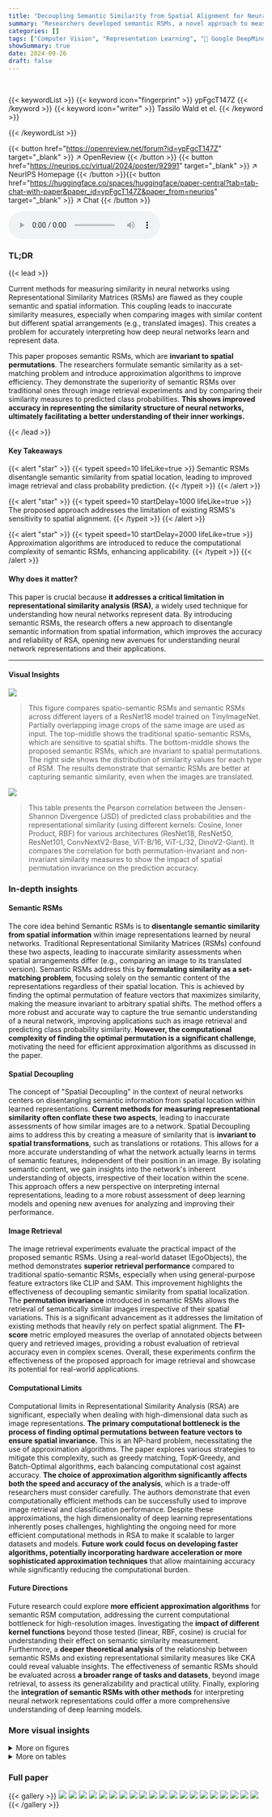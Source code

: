 ```yaml
---
title: "Decoupling Semantic Similarity from Spatial Alignment for Neural Networks."
summary: "Researchers developed semantic RSMs, a novel approach to measure semantic similarity in neural networks, improving image retrieval and aligning network representations with predicted class probabiliti..."
categories: []
tags: ["Computer Vision", "Representation Learning", "🏢 Google DeepMind",]
showSummary: true
date: 2024-09-26
draft: false
---
```


<br>

{{< keywordList >}}
{{< keyword icon="fingerprint" >}} ypFgcT147Z {{< /keyword >}}
{{< keyword icon="writer" >}} Tassilo Wald et el. {{< /keyword >}}
 
{{< /keywordList >}}

{{< button href="https://openreview.net/forum?id=ypFgcT147Z" target="_blank" >}}
↗ OpenReview
{{< /button >}}
{{< button href="https://neurips.cc/virtual/2024/poster/92991" target="_blank" >}}
↗ NeurIPS Homepage
{{< /button >}}{{< button href="https://huggingface.co/spaces/huggingface/paper-central?tab=tab-chat-with-paper&paper_id=ypFgcT147Z&paper_from=neurips" target="_blank" >}}
↗ Chat
{{< /button >}}



<audio controls>
    <source src="https://ai-paper-reviewer.com/ypFgcT147Z/podcast.wav" type="audio/wav">
    Your browser does not support the audio element.
</audio>


### TL;DR


{{< lead >}}

Current methods for measuring similarity in neural networks using Representational Similarity Matrices (RSMs) are flawed as they couple semantic and spatial information. This coupling leads to inaccurate similarity measures, especially when comparing images with similar content but different spatial arrangements (e.g., translated images). This creates a problem for accurately interpreting how deep neural networks learn and represent data.

This paper proposes semantic RSMs, which are **invariant to spatial permutations**. The researchers formulate semantic similarity as a set-matching problem and introduce approximation algorithms to improve efficiency.  They demonstrate the superiority of semantic RSMs over traditional ones through image retrieval experiments and by comparing their similarity measures to predicted class probabilities. **This shows improved accuracy in representing the similarity structure of neural networks, ultimately facilitating a better understanding of their inner workings.**

{{< /lead >}}


#### Key Takeaways

{{< alert "star" >}}
{{< typeit speed=10 lifeLike=true >}} Semantic RSMs disentangle semantic similarity from spatial location, leading to improved image retrieval and class probability prediction. {{< /typeit >}}
{{< /alert >}}

{{< alert "star" >}}
{{< typeit speed=10 startDelay=1000 lifeLike=true >}} The proposed approach addresses the limitation of existing RSMS's sensitivity to spatial alignment. {{< /typeit >}}
{{< /alert >}}

{{< alert "star" >}}
{{< typeit speed=10 startDelay=2000 lifeLike=true >}} Approximation algorithms are introduced to reduce the computational complexity of semantic RSMs, enhancing applicability. {{< /typeit >}}
{{< /alert >}}

#### Why does it matter?
This paper is crucial because **it addresses a critical limitation in representational similarity analysis (RSA)**, a widely used technique for understanding how neural networks represent data. By introducing semantic RSMs, the research offers a new approach to disentangle semantic information from spatial information, which improves the accuracy and reliability of RSA, opening new avenues for understanding neural network representations and their applications.

------
#### Visual Insights



![](https://ai-paper-reviewer.com/ypFgcT147Z/figures_4_1.jpg)

> This figure compares spatio-semantic RSMs and semantic RSMs across different layers of a ResNet18 model trained on TinyImageNet.  Partially overlapping image crops of the same image are used as input.  The top-middle shows the traditional spatio-semantic RSMs, which are sensitive to spatial shifts. The bottom-middle shows the proposed semantic RSMs, which are invariant to spatial permutations. The right side shows the distribution of similarity values for each type of RSM.  The results demonstrate that semantic RSMs are better at capturing semantic similarity, even when the images are translated.





![](https://ai-paper-reviewer.com/ypFgcT147Z/tables_2_1.jpg)

> This table presents the Pearson correlation between the Jensen-Shannon Divergence (JSD) of predicted class probabilities and the representational similarity (using different kernels: Cosine, Inner Product, RBF) for various architectures (ResNet18, ResNet50, ResNet101, ConvNextV2-Base, ViT-B/16, ViT-L/32, DinoV2-Giant).  It compares the correlation for both permutation-invariant and non-invariant similarity measures to show the impact of spatial permutation invariance on the prediction accuracy.





### In-depth insights


#### Semantic RSMs
The core idea behind Semantic RSMs is to **disentangle semantic similarity from spatial information** within image representations learned by neural networks.  Traditional Representational Similarity Matrices (RSMs) confound these two aspects, leading to inaccurate similarity assessments when spatial arrangements differ (e.g., comparing an image to its translated version).  Semantic RSMs address this by **formulating similarity as a set-matching problem**, focusing solely on the semantic content of the representations regardless of their spatial location. This is achieved by finding the optimal permutation of feature vectors that maximizes similarity, making the measure invariant to arbitrary spatial shifts.  The method offers a more robust and accurate way to capture the true semantic understanding of a neural network, improving applications such as image retrieval and predicting class probability similarity.  **However, the computational complexity of finding the optimal permutation is a significant challenge**, motivating the need for efficient approximation algorithms as discussed in the paper.

#### Spatial Decoupling
The concept of "Spatial Decoupling" in the context of neural networks centers on disentangling semantic information from spatial location within learned representations.  **Current methods for measuring representational similarity often conflate these two aspects**, leading to inaccurate assessments of how similar images are to a network.  Spatial Decoupling aims to address this by creating a measure of similarity that is **invariant to spatial transformations**, such as translations or rotations. This allows for a more accurate understanding of what the network actually learns in terms of semantic features, independent of their position in an image. By isolating semantic content, we gain insights into the network's inherent understanding of objects, irrespective of their location within the scene. This approach offers a new perspective on interpreting internal representations, leading to a more robust assessment of deep learning models and opening new avenues for analyzing and improving their performance.

#### Image Retrieval
The image retrieval experiments evaluate the practical impact of the proposed semantic RSMs.  Using a real-world dataset (EgoObjects), the method demonstrates **superior retrieval performance** compared to traditional spatio-semantic RSMs, especially when using general-purpose feature extractors like CLIP and SAM. This improvement highlights the effectiveness of decoupling semantic similarity from spatial localization. The **permutation invariance** introduced in semantic RSMs allows the retrieval of semantically similar images irrespective of their spatial variations.  This is a significant advancement as it addresses the limitation of existing methods that heavily rely on perfect spatial alignment.  The **F1-score** metric employed measures the overlap of annotated objects between query and retrieved images, providing a robust evaluation of retrieval accuracy even in complex scenes.  Overall, these experiments confirm the effectiveness of the proposed approach for image retrieval and showcase its potential for real-world applications.

#### Computational Limits
Computational limits in Representational Similarity Analysis (RSA) are significant, especially when dealing with high-dimensional data such as image representations.  **The primary computational bottleneck is the process of finding optimal permutations between feature vectors to ensure spatial invariance.**  This is an NP-hard problem, necessitating the use of approximation algorithms. The paper explores various strategies to mitigate this complexity, such as greedy matching, TopK-Greedy, and Batch-Optimal algorithms, each balancing computational cost against accuracy.  **The choice of approximation algorithm significantly affects both the speed and accuracy of the analysis**, which is a trade-off researchers must consider carefully.  The authors demonstrate that even computationally efficient methods can be successfully used to improve image retrieval and classification performance.  Despite these approximations, the high dimensionality of deep learning representations inherently poses challenges, highlighting the ongoing need for more efficient computational methods in RSA to make it scalable to larger datasets and models.  **Future work could focus on developing faster algorithms, potentially incorporating hardware acceleration or more sophisticated approximation techniques** that allow maintaining accuracy while significantly reducing the computational burden.

#### Future Directions
Future research could explore **more efficient approximation algorithms** for semantic RSM computation, addressing the current computational bottleneck for high-resolution images.  Investigating the **impact of different kernel functions** beyond those tested (linear, RBF, cosine) is crucial for understanding their effect on semantic similarity measurement.  Furthermore, a **deeper theoretical analysis** of the relationship between semantic RSMs and existing representational similarity measures like CKA could reveal valuable insights.  The effectiveness of semantic RSMs should be evaluated across **a broader range of tasks and datasets**, beyond image retrieval, to assess its generalizability and practical utility. Finally, exploring the **integration of semantic RSMs with other methods** for interpreting neural network representations could offer a more comprehensive understanding of deep learning models.


### More visual insights

<details>
<summary>More on figures
</summary>


![](https://ai-paper-reviewer.com/ypFgcT147Z/figures_5_1.jpg)

> This figure shows the retrieval F1@1 scores for different architectures (Dinov2-Giant, CLIP, BiT-50, CLIPSeg, SAM) and similarity metrics (cosine kernel, permutation-invariant cosine kernel, linear kernel, permutation-invariant linear kernel, RBF kernel, permutation-invariant RBF kernel).  The results demonstrate that incorporating permutation invariance improves retrieval performance across all architectures and metrics, highlighting the benefit of decoupling semantic similarity from spatial alignment.


![](https://ai-paper-reviewer.com/ypFgcT147Z/figures_6_1.jpg)

> This figure shows the top 3 most similar images retrieved using both cosine similarity and permutation-invariant cosine similarity for two example query images.  The results demonstrate that permutation-invariant similarity better captures the semantic similarity between scenes, even when their spatial layouts differ significantly.  This highlights the effectiveness of the proposed semantic RSM approach in overcoming the limitations of traditional spatio-semantic RSMs, which are highly sensitive to spatial alignment.


![](https://ai-paper-reviewer.com/ypFgcT147Z/figures_8_1.jpg)

> This figure shows the performance of three approximate algorithms for finding optimal permutations compared to the optimal Hungarian algorithm.  The algorithms are evaluated based on the ratio of their achieved similarity to the similarity achieved by the optimal algorithm.  The results demonstrate that the Batch-Optimal approximation provides a good balance between accuracy and computational efficiency, especially for layers with larger spatial dimensions.  This highlights that reasonably accurate approximate algorithms can be used to reduce computation time significantly without severely impacting accuracy.


![](https://ai-paper-reviewer.com/ypFgcT147Z/figures_8_2.jpg)

> This figure demonstrates that the relative similarity between samples is not uniform across all spatial locations.  Some pairs of samples show greater similarity despite having spatially misaligned semantic concepts, suggesting that semantic similarity is not solely determined by spatial alignment but other factors also contribute.


![](https://ai-paper-reviewer.com/ypFgcT147Z/figures_13_1.jpg)

> This figure compares spatio-semantic RSMs and semantic RSMs across different layers of a ResNet18 model trained on TinyImageNet.  It uses partially overlapping crops of the same image to highlight the difference. Spatio-semantic RSMs struggle to identify translated versions of the same image due to their dependence on spatial alignment, while semantic RSMs effectively detect the similarity, demonstrating their spatial invariance.


![](https://ai-paper-reviewer.com/ypFgcT147Z/figures_14_1.jpg)

> This figure compares the performance of spatio-semantic RSMs and semantic RSMs in capturing similarity between images, especially when spatial alignment is altered (e.g., through translation).  Using TinyImageNet, the authors generate image crops with varying degrees of overlap.  The results show that semantic RSMs (the authors' proposed method) are more robust to changes in spatial location and accurately capture semantic similarity even when images are translated, unlike the traditional spatio-semantic RSMs.


![](https://ai-paper-reviewer.com/ypFgcT147Z/figures_17_1.jpg)

> This figure compares spatio-semantic and semantic RSMs across different layers of a ResNet18 model trained on TinyImageNet.  It shows that semantic RSMs (proposed method) are more effective at capturing similarity between images, even when they are spatially shifted, unlike spatio-semantic RSMs.


![](https://ai-paper-reviewer.com/ypFgcT147Z/figures_18_1.jpg)

> This figure compares the performance of spatio-semantic RSMs and semantic RSMs (proposed in the paper) across different layers of a ResNet18 model trained on TinyImageNet.  Partially overlapping image crops are used as input.  The results show that semantic RSMs are superior at capturing semantic similarity, even when images are translated, unlike spatio-semantic RSMs which are sensitive to spatial alignment.


![](https://ai-paper-reviewer.com/ypFgcT147Z/figures_19_1.jpg)

> This figure compares spatio-semantic and semantic RSMs across different layers of a ResNet18 model trained on TinyImageNet.  Spatio-semantic RSMs show low similarity between translated versions of the same image because they couple semantic similarity with spatial alignment. In contrast, semantic RSMs are invariant to spatial permutation and successfully capture semantic similarity even when images are translated, demonstrated through enhanced off-diagonal values in the RSMs and distinct similarity value distributions.


![](https://ai-paper-reviewer.com/ypFgcT147Z/figures_20_1.jpg)

> This figure compares spatio-semantic RSMs and semantic RSMs across different layers of a ResNet18 model trained on TinyImageNet.  It shows that semantic RSMs, which are invariant to spatial permutations, are better at capturing semantic similarity between images, even when they are translated versions of each other, unlike the spatio-semantic RSMs.


![](https://ai-paper-reviewer.com/ypFgcT147Z/figures_21_1.jpg)

> This figure compares spatio-semantic and semantic RSMs across different layers of a ResNet18 model trained on TinyImageNet.  Spatio-semantic RSMs show low similarity between translated versions of the same image, while semantic RSMs show high similarity, highlighting their invariance to spatial shifts.


![](https://ai-paper-reviewer.com/ypFgcT147Z/figures_22_1.jpg)

> This figure illustrates the difference between traditional spatio-semantic RSMs and the proposed semantic RSMs. Spatio-semantic RSMs consider both semantic similarity and spatial alignment when comparing representations, leading to sensitivity to spatial shifts.  In contrast, semantic RSMs are invariant to spatial permutations, focusing solely on semantic similarity by finding the optimal permutation between representations.


![](https://ai-paper-reviewer.com/ypFgcT147Z/figures_23_1.jpg)

> This figure compares the performance of spatio-semantic RSMs and semantic RSMs in capturing similarity between images, especially when those images are translated versions of each other.  It uses TinyImageNet and a ResNet18 model. The results show that semantic RSMs, which are invariant to spatial permutations, are significantly better at capturing semantic similarity, even when spatial alignment is different.


![](https://ai-paper-reviewer.com/ypFgcT147Z/figures_29_1.jpg)

> This figure compares semantic and spatio-semantic RSMs for the same model using CKA. It shows that the dissimilarity between the two types of RSMs decreases as the spatial extent shrinks (moving from earlier to later layers).  The left and middle panels show a complete layer-by-layer comparison via CKA heatmaps, while the right panel focuses on the diagonal of the CKA heatmaps to highlight the trend of decreasing dissimilarity.


![](https://ai-paper-reviewer.com/ypFgcT147Z/figures_29_2.jpg)

> This figure compares semantic and spatio-semantic Representational Similarity Matrices (RSMs) for the same model using Centered Kernel Alignment (CKA).  It shows that the dissimilarity between the two types of RSMs decreases as the spatial extent of the representations shrinks (i.e., in later layers of a CNN).  The visualizations include heatmaps of the CKA values for all layers and line plots showing the diagonal of the CKA matrices, highlighting the trend of decreasing dissimilarity in later layers.


</details>




<details>
<summary>More on tables
</summary>


![](https://ai-paper-reviewer.com/ypFgcT147Z/tables_7_1.jpg)
> This table presents the Pearson correlation between the representational similarity (using different kernels: Cosine, Inner Product, RBF) and the Jensen-Shannon Divergence (JSD) of the predicted class probabilities for various architectures (ResNets, ConvNeXt, ViTs, DinoV2).  Both permutation invariant and non-invariant similarity measures are compared to show the impact of spatial permutation invariance on predicting class probability similarity.  Higher negative correlations indicate a stronger relationship, where similar representations lead to similar predicted probabilities.

![](https://ai-paper-reviewer.com/ypFgcT147Z/tables_16_1.jpg)
> This table presents the Pearson correlation between the representational similarity (using different kernels: cosine similarity, inner product, and RBF) and the Jensen-Shannon Divergence (JSD) of predicted class probabilities for various architectures (ResNet18, ResNet50, ResNet101, ConvNextV2-Base, ViT-B/16, ViT-L/32, and DinoV2-Giant).  It compares the performance with and without permutation invariance to highlight the impact of spatial alignment on the prediction similarity.

![](https://ai-paper-reviewer.com/ypFgcT147Z/tables_24_1.jpg)
> This table presents the quantitative results of a retrieval experiment using the Cityscapes dataset. It compares the performance of different similarity metrics (Cosine Similarity, Inner Product, RBF) with and without permutation invariance. The results show that permutation invariance consistently improves retrieval performance, especially for Cosine Similarity and RBF.

![](https://ai-paper-reviewer.com/ypFgcT147Z/tables_25_1.jpg)
> This table presents the Pearson and Spearman correlations between the representational similarity (using different kernels and with/without permutation invariance) and the similarity of predicted class probabilities for various ImageNet classifiers.  Higher negative correlations indicate stronger agreement between the two types of similarity.

![](https://ai-paper-reviewer.com/ypFgcT147Z/tables_27_1.jpg)
> This table compares the runtime and matching quality of different algorithms for solving the assignment problem, a key step in the proposed semantic RSM calculation.  It shows that a proposed approximation algorithm, Batch-Optimal, achieves near-optimal matching quality with significantly reduced runtime compared to exact methods, especially beneficial for larger spatial dimensions. The 'No Match' row serves as a baseline representing the scenario without any matching.

</details>




### Full paper

{{< gallery >}}
<img src="https://ai-paper-reviewer.com/ypFgcT147Z/1.png" class="grid-w50 md:grid-w33 xl:grid-w25" />
<img src="https://ai-paper-reviewer.com/ypFgcT147Z/2.png" class="grid-w50 md:grid-w33 xl:grid-w25" />
<img src="https://ai-paper-reviewer.com/ypFgcT147Z/3.png" class="grid-w50 md:grid-w33 xl:grid-w25" />
<img src="https://ai-paper-reviewer.com/ypFgcT147Z/4.png" class="grid-w50 md:grid-w33 xl:grid-w25" />
<img src="https://ai-paper-reviewer.com/ypFgcT147Z/5.png" class="grid-w50 md:grid-w33 xl:grid-w25" />
<img src="https://ai-paper-reviewer.com/ypFgcT147Z/6.png" class="grid-w50 md:grid-w33 xl:grid-w25" />
<img src="https://ai-paper-reviewer.com/ypFgcT147Z/7.png" class="grid-w50 md:grid-w33 xl:grid-w25" />
<img src="https://ai-paper-reviewer.com/ypFgcT147Z/8.png" class="grid-w50 md:grid-w33 xl:grid-w25" />
<img src="https://ai-paper-reviewer.com/ypFgcT147Z/9.png" class="grid-w50 md:grid-w33 xl:grid-w25" />
<img src="https://ai-paper-reviewer.com/ypFgcT147Z/10.png" class="grid-w50 md:grid-w33 xl:grid-w25" />
<img src="https://ai-paper-reviewer.com/ypFgcT147Z/11.png" class="grid-w50 md:grid-w33 xl:grid-w25" />
<img src="https://ai-paper-reviewer.com/ypFgcT147Z/12.png" class="grid-w50 md:grid-w33 xl:grid-w25" />
<img src="https://ai-paper-reviewer.com/ypFgcT147Z/13.png" class="grid-w50 md:grid-w33 xl:grid-w25" />
<img src="https://ai-paper-reviewer.com/ypFgcT147Z/14.png" class="grid-w50 md:grid-w33 xl:grid-w25" />
<img src="https://ai-paper-reviewer.com/ypFgcT147Z/15.png" class="grid-w50 md:grid-w33 xl:grid-w25" />
<img src="https://ai-paper-reviewer.com/ypFgcT147Z/16.png" class="grid-w50 md:grid-w33 xl:grid-w25" />
<img src="https://ai-paper-reviewer.com/ypFgcT147Z/17.png" class="grid-w50 md:grid-w33 xl:grid-w25" />
<img src="https://ai-paper-reviewer.com/ypFgcT147Z/18.png" class="grid-w50 md:grid-w33 xl:grid-w25" />
<img src="https://ai-paper-reviewer.com/ypFgcT147Z/19.png" class="grid-w50 md:grid-w33 xl:grid-w25" />
<img src="https://ai-paper-reviewer.com/ypFgcT147Z/20.png" class="grid-w50 md:grid-w33 xl:grid-w25" />
{{< /gallery >}}